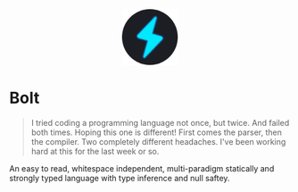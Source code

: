 <div align="center">
  <img src="images/logo.png" width="100">
</div>

# Bolt
> I tried coding a programming language not once, but twice. And failed both times. Hoping this one is different! First comes the parser, then the compiler. Two completely different headaches. I've been working hard at this for the last week or so.

An easy to read, whitespace independent, multi-paradigm statically and strongly typed language with type inference and null saftey.